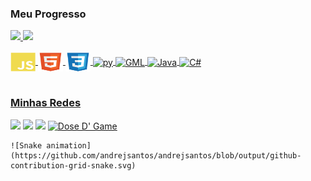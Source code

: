 ### Meu Progresso
<div>
    <a href="https://github.com/andrejsantos">
        <img height="180em"
            src="https://github-readme-stats.vercel.app/api?username=andrejsantos&show_icons=true&theme=gruvbox&include_all_commits=true&count_private=true" />
        <img height="180em"
            src="https://github-readme-stats.vercel.app/api/top-langs/?username=andrejsantos&layout=compact&langs_count=6&theme=gruvbox" />
</div>


<div style="display:inline_block"> <br>
    <img align="center" alt="Js" height="30" width="40"
        src="https://raw.githubusercontent.com/devicons/devicon/master/icons/javascript/javascript-plain.svg">
    <img align="center" alt="HTML" height="30" width="40"
        src="https://raw.githubusercontent.com/devicons/devicon/master/icons/html5/html5-original.svg">
    <img align="center" alt="CSS" height="30" width="40"
        src="https://raw.githubusercontent.com/devicons/devicon/master/icons/css3/css3-original.svg">
    <img align="center" alt="py" height="30" width="40"
        src="https://cdn.jsdelivr.net/gh/devicons/devicon/icons/python/python-original.svg" />
    <img align="center" alt="GML" height="30" width="30" src="https://www.svgrepo.com/show/373618/gamemaker2.svg" />
    <img align="center" alt="Java" height="40" width="45"
        src="https://cdn.jsdelivr.net/gh/devicons/devicon/icons/java/java-original.svg" />
    <img align="center" alt="C#" height="35" width="35"
        src="https://cdn.jsdelivr.net/gh/devicons/devicon/icons/csharp/csharp-original.svg" />
</div>

<br>

### Minhas Redes

<div>
    <a href="https://instagram.com/andrejesus233" target="_blank"><img
            src="https://img.shields.io/badge/-Instagram-%23E4405F?style=for-the-badge&logo=instagram&logoColor=white"
            target="_blank"></a>
    <a href="mailto:dosedgame@gmail.com"><img
            src="https://img.shields.io/badge/-Gmail-%23333?style=for-the-badge&logo=gmail&logoColor=white"
            target="_blank"></a>
    <a href="https://www.linkedin.com/in/andr%C3%A9-de-jesus-santos-680933213/" target="_blank"><img
            src="https://img.shields.io/badge/-LinkedIn-%230077B5?style=for-the-badge&logo=linkedin&logoColor=white"
            target="_blank"></a>
    <a href="https://tiodoramen0.itch.io/"><img alt="Dose D' Game" height="28" width="110"
            src="https://cdn.arstechnica.net/wp-content/uploads/2021/05/itchio-logo-black.png"></a>

    ![Snake animation](https://github.com/andrejsantos/andrejsantos/blob/output/github-contribution-grid-snake.svg)
</div>
